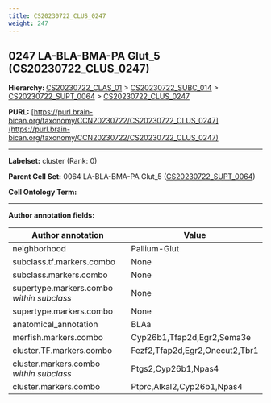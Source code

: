 ```yaml
---
title: CS20230722_CLUS_0247
weight: 247
---
```

## 0247 LA-BLA-BMA-PA Glut_5 (CS20230722_CLUS_0247)
<b>Hierarchy: </b>
[CS20230722_CLAS_01](../CS20230722_CLAS_01) >
[CS20230722_SUBC_014](../CS20230722_SUBC_014) >
[CS20230722_SUPT_0064](../CS20230722_SUPT_0064) >
[CS20230722_CLUS_0247](../CS20230722_CLUS_0247)

**PURL:** [https://purl.brain-bican.org/taxonomy/CCN20230722/CS20230722_CLUS_0247](https://purl.brain-bican.org/taxonomy/CCN20230722/CS20230722_CLUS_0247)

---


**Labelset:** cluster (Rank: 0)

**Parent Cell Set:** 0064 LA-BLA-BMA-PA Glut_5 ([CS20230722_SUPT_0064](../CS20230722_SUPT_0064))



**Cell Ontology Term:** 

[MARKER GENES.]: #


---

[TRANSFERRED ANNOTATIONS.]: #


[AUTHOR ANNOTATION FIELDS.]: #


**Author annotation fields:**

| Author annotation | Value |
|-------------------|-------|
|neighborhood|Pallium-Glut|
|subclass.tf.markers.combo|None|
|subclass.markers.combo|None|
|supertype.markers.combo _within subclass_|None|
|supertype.markers.combo|None|
|anatomical_annotation|BLAa|
|merfish.markers.combo|Cyp26b1,Tfap2d,Egr2,Sema3e|
|cluster.TF.markers.combo|Fezf2,Tfap2d,Egr2,Onecut2,Tbr1|
|cluster.markers.combo _within subclass_|Ptgs2,Cyp26b1,Npas4|
|cluster.markers.combo|Ptprc,Alkal2,Cyp26b1,Npas4|
